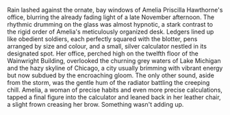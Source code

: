 Rain lashed against the ornate, bay windows of Amelia Priscilla Hawthorne's office, blurring the already fading light of a late November afternoon.  The rhythmic drumming on the glass was almost hypnotic, a stark contrast to the rigid order of Amelia's meticulously organized desk.  Ledgers lined up like obedient soldiers, each perfectly squared with the blotter, pens arranged by size and colour, and a small, silver calculator nestled in its designated spot.  Her office, perched high on the twelfth floor of the Wainwright Building, overlooked the churning grey waters of Lake Michigan and the hazy skyline of Chicago, a city usually brimming with vibrant energy but now subdued by the encroaching gloom.  The only other sound, aside from the storm, was the gentle hum of the radiator battling the creeping chill.  Amelia, a woman of precise habits and even more precise calculations, tapped a final figure into the calculator and leaned back in her leather chair, a slight frown creasing her brow.  Something wasn't adding up.
